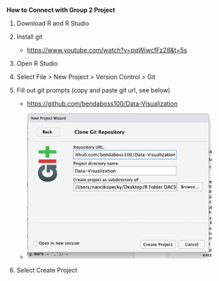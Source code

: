 **How to Connect with Group 2 Project**

1)  Download R and R Studio

2)  Install git

    -   <https://www.youtube.com/watch?v=pqWiwcfFz28&t=5s>

3)  Open R Studio

4)  Select File \> New Project \> Version Control \> Git

5)  Fill out git prompts (copy and paste git url, see below)

    -   <https://github.com/bendaboss100/Data-Visualization>

    -   ![](Images/Picture1.png)

6)  Select Create Project
